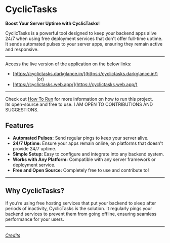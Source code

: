 # CyclicTasks

**Boost Your Server Uptime with CyclicTasks!**

CyclicTasks is a powerful tool designed to keep your backend apps alive 24/7 when using free deployment services that don't offer full-time uptime. It sends automated pulses to your server apps, ensuring they remain active and responsive.

---
Access the live version of the application on the below links:
- [https://cyclictasks.darkglance.in/](https://cyclictasks.darkglance.in/)
<br>&nbsp;&nbsp;&nbsp;&nbsp;&nbsp;&nbsp;&nbsp;&nbsp;&nbsp;&nbsp;&nbsp;&nbsp;&nbsp;&nbsp;&nbsp;&nbsp;&nbsp;&nbsp;&nbsp;(or)
- [https://cyclictasks.web.app/](https://cyclictasks.web.app/)
---
Check out [How To Run](./How-to-run.md) for more information on how to run this project.  
Its open-source and free to use. I AM OPEN TO CONTRIBUTIONS AND SUGGESTIONS.

## Features

- **Automated Pulses:** Send regular pings to keep your server alive.
- **24/7 Uptime:** Ensure your apps remain online, on platforms that doesn't provide 24/7 uptime.
- **Simple Setup:** Easy to configure and integrate into any backend system.
- **Works with Any Platform:** Compatible with any server framework or deployment service.
- **Free and Open Source:** Completely free to use and contribute to!

---

## Why CyclicTasks?

If you’re using free hosting services that put your backend to sleep after periods of inactivity, CyclicTasks is the solution. It regularly pings your backend services to prevent them from going offline, ensuring seamless performance for your users.

---


###### [Credits](./credits.md)